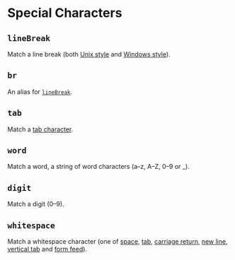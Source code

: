 # Special Characters

## `lineBreak`

Match a line break (both [Unix style](//codepoints.net/U+000A) and [Windows style](//codepoints.net/U+000D)).

## `br`

An alias for [`lineBreak`](#linebreak).

## `tab`

Match a [tab character](//codepoints.net/U+0009).

## `word`

Match a word, a string of word characters (a–z, A–Z, 0–9 or \_).

## `digit`

Match a digit (0–9).

## `whitespace`

Match a whitespace character (one of [space](//codepoints.net/U+0020), [tab](//codepoints.net/U+0009), [carriage return](//codepoints.net/U+000D), [new line](//codepoints.net/U+000), [vertical tab](//codepoints.net/U+000B) and [form feed](//codepoints.net/U+000C)).

